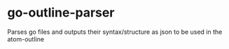 # go-outline-parser
Parses go files and outputs their syntax/structure as json to be used in the atom-outline
